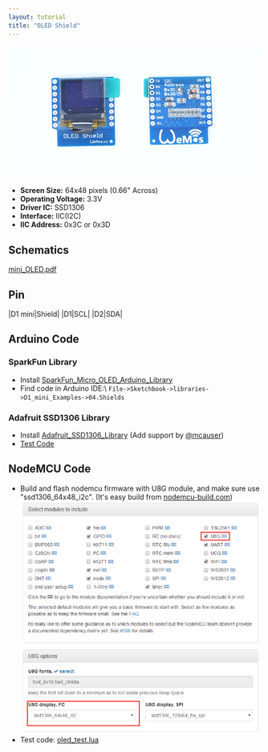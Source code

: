 ```yaml
---
layout: tutorial
title: "OLED Shield"
---
```


![OLED Shield](./images/oled_1.jpg)

- **Screen Size:** 64x48 pixels (0.66" Across)
- **Operating Voltage:** 3.3V
- **Driver IC:** SSD1306
- **Interface:** IIC(I2C)
- **IIC Address:** 0x3C or 0x3D

## Schematics

[mini_OLED.pdf](./images/mini_OLED.pdf)

## Pin

|D1 mini|Shield|
|D1|SCL|
|D2|SDA|

## Arduino Code

### SparkFun Library

- Install [SparkFun_Micro_OLED_Arduino_Library](https://github.com/sparkfun/SparkFun_Micro_OLED_Arduino_Library/tree/master)
- Find code in Arduino IDE:\\
`File->Sketchbook->libraries->D1_mini_Examples->04.Shields`

### Adafruit SSD1306 Library

- Install [Adafruit_SSD1306_Library](https://github.com/mcauser/Adafruit_SSD1306/tree/esp8266-64x48) (Add support by [@mcauser](https://github.com/mcauser))
- [Test Code](https://github.com/mcauser/Adafruit_SSD1306/blob/esp8266-64x48/examples/ssd1306_64x48_i2c/ssd1306_64x48_i2c.ino)


## NodeMCU Code
- Build and flash nodemcu firmware with U8G module, and make sure use "ssd1306_64x48_i2c". (It's easy build from [nodemcu-build.com](http://nodemcu-build.com/))
![Build U8G](./images/build_u8g.png)
- Test code:
[oled_test.lua](https://github.com/wemos/D1_mini_Examples_lua/blob/master/Shields/OLED_Shields/oled_test.lua)
